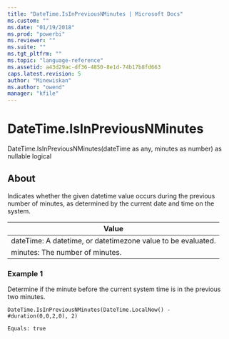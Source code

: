 ```yaml
---
title: "DateTime.IsInPreviousNMinutes | Microsoft Docs"
ms.custom: ""
ms.date: "01/19/2018"
ms.prod: "powerbi"
ms.reviewer: ""
ms.suite: ""
ms.tgt_pltfrm: ""
ms.topic: "language-reference"
ms.assetid: a43d29ac-df36-4850-8e1d-74b17b8fd663
caps.latest.revision: 5
author: "Minewiskan"
ms.author: "owend"
manager: "kfile"
---
```

# DateTime.IsInPreviousNMinutes
DateTime.IsInPreviousNMinutes(dateTime as any, minutes as number) as nullable logical  
  
## About  
Indicates whether the given datetime value occurs during the previous number of minutes, as determined by the current date and time on the system.  
  
|Value|  
|---------|  
|dateTime: A datetime, or datetimezone value to be evaluated.|  
|minutes: The number of minutes.|  
  
### Example 1  
Determine if the minute before the current system time is in the previous two minutes.  
  
```  
DateTime.IsInPreviousNMinutes(DateTime.LocalNow() - #duration(0,0,2,0), 2)  
```  
  
```  
Equals: true  
```  
